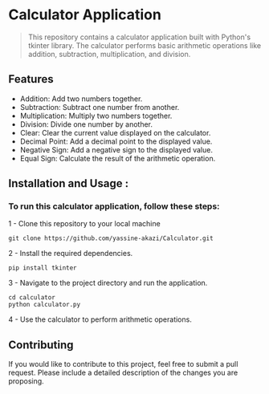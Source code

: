 # Calculator Application
> This repository contains a calculator application built with Python's tkinter library. The calculator performs basic arithmetic operations like addition, subtraction, multiplication, and division.
## Features 
-  Addition: Add two numbers together.
- Subtraction: Subtract one number from another.
- Multiplication: Multiply two numbers together.
- Division: Divide one number by another.
- Clear: Clear the current value displayed on the calculator.
- Decimal Point: Add a decimal point to the displayed value.
- Negative Sign: Add a negative sign to the displayed value.
- Equal Sign: Calculate the result of the arithmetic operation.

## Installation and Usage :

### To run this calculator application, follow these steps:
1 - Clone this repository to your local machine 
```
git clone https://github.com/yassine-akazi/Calculator.git
```
2 - Install the required dependencies.
```
pip install tkinter

```
3 - Navigate to the project directory and run the application.
```
cd calculator
python calculator.py

```
4 - Use the calculator to perform arithmetic operations. 

## Contributing

If you would like to contribute to this project, feel free to submit a pull request. Please include a detailed description of the changes you are proposing.




